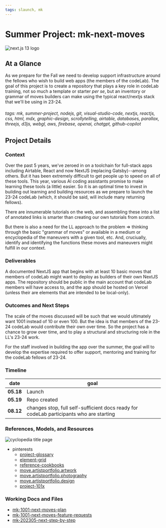 ```yaml
---
tags: slaunch, mk
---
```

# Summer Project: mk-next-moves

![next.js 13 logo](https://blog.appsignal.com/_next/image?url=%2Fimages%2Fblog%2F2022-11%2Fnextjs-13.png&w=3840&q=50)

## At a Glance

As we prepare for the Fall we need to develop support infrastructure around the fellows who wish to build web apps (the members of the codeLab). The goal of this project is to create a repository that plays a key role in codeLab training, not so much a template or starter *per se*, but an inventory or grammar of moves builders can make using the typical react/nextjs stack that we'll be using in 23-24.

###### tags: mk, summer-project, nodejs, git, visual-studio-code, nextjs, reactjs, css, html, mdx, graphic-design, scrollytelling, airtable, databases, parallax, threejs, d3js, webgl, aws, firebase, openai, chatgpt, github-copilot

## Project Details

### Context

Over the past 5 years, we've zeroed in on a toolchain for full-stack apps including Airtable, React and now NextJS (replacing Gatsby)--among others. But it has been extremely difficult to get people up to speed on all of these tools. This year, various AI coding assistants promise to make learning these tools (a little) easier. So it is an optimal time to invest in building out learning and building resources as we prepare to launch the 23-24 codeLab (which, it should be said, will include many returning fellows).

There are innumerable tutorials on the web, and assembling these into a list of annotated links is smarter than creating our own tutorials from scratch.

But there is also a need for the LL approach to the problem => thinking through the basic "grammar of moves" or available in a medium or encyclopedia of the maneuvers with a given tool, etc. And, cruciually, identify and identifying the functions these moves and maneuvers might fulfill in our context. 

### Deliverables 

A documented NextJS app that begins with at least 10 basic moves that members of codeLab might want to deploy as builders of their own NextJS apps. The repository should be public in the main account that codeLab members will have access to, and the app should be hosted on Vercel (unless their are elements that are intended to be local-only). 

### Outcomes and Next Steps

The scale of the moves discussed will be such that we would ultimately want 1001 instead of 10 or even 100. But the idea is that members of the 23-24 codeLab would contribute their own over time. So the project has a chance to grow over time, and to play a structural and structuring role in the LL's 23-24 work.

For the staff involved in building the app over the summer, the goal will to develop the expertise required to offer support, mentoring and training for the codeLab fellows of 23-24.

### Timeline

| date | goal |
| -------- | --------------------- | 
| **05.18** | Launch     | 
| **05.19** | Repo created |
|**08.12** | changes stop, full self-sufficient docs ready for codeLab participants who are starting |


### References, Models, and Resources 

![cyclopedia title page](https://upload.wikimedia.org/wikipedia/commons/0/0a/Chambers_Cyclopaedia_1728.jpg)

- pinterests
    - [project-glossary](https://www.pinterest.com/learninglabpins/project-glossary/)
    - [element-grid](https://www.pinterest.com/learninglabpins/elementgrid/)
    - [reference-cookbooks](https://www.pinterest.com/learninglabpins/reference-cookbooks/)
    - [move.artistportfolio.artwork](https://www.pinterest.com/learninglabpins/moveartistportfolio/moveartistportfolioartwork/)
    - [move.artistportfolio.photography](https://www.pinterest.com/learninglabpins/moveartistportfolio/moveartistportfoliophotography/)
    - [move.artistportfolio.design](https://www.pinterest.com/learninglabpins/moveartistportfolio/moveartistportfoliodesign/)
    - [project-101x](https://www.pinterest.com/learninglabpins/project-101x/)

### Working Docs and Files

- [mk-1001-next-moves-plan](/zh1UlxKZQGqVwBPPHYQSEA)
- [mk-1001-next-moves-feature-requests](/g2HPHb_XTmuJYBOSY4XXeg)
- [mk-202305-next-step-by-step](/YxYI19J7SSqNpIUZbYUwTA)